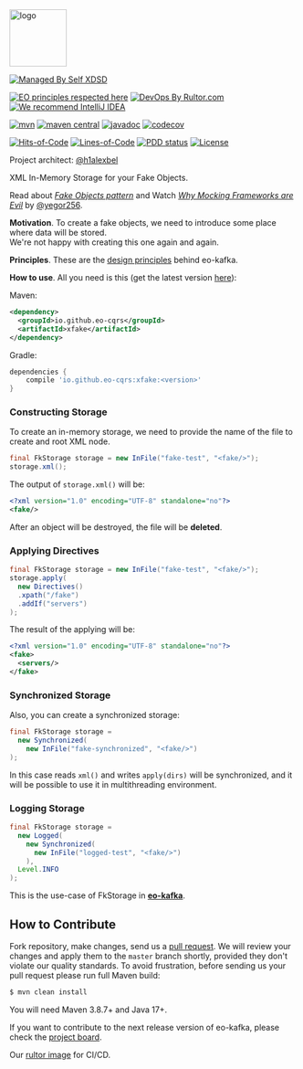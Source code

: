 <img alt="logo" src="https://eo-cqrs.github.io/.github/eo-cqrs.svg" height="100px" />

[![Managed By Self XDSD](https://self-xdsd.com/b/mbself.svg)](https://self-xdsd.com/p/eo-cqrs/eo-kafka?provider=github)

[![EO principles respected here](https://www.elegantobjects.org/badge.svg)](https://www.elegantobjects.org)
[![DevOps By Rultor.com](https://www.rultor.com/b/eo-cars/eo-kafka)](https://www.rultor.com/p/eo-cqrs/xfake)
[![We recommend IntelliJ IDEA](https://www.elegantobjects.org/intellij-idea.svg)](https://www.jetbrains.com/idea/)
<br>

[![mvn](https://github.com/eo-cqrs/xfake/actions/workflows/mvn.yaml/badge.svg)](https://github.com/eo-cqrs/xfake/actions/workflows/mvn.yaml)
[![maven central](http://maven-badges.herokuapp.com/maven-central/io.github.eo-cqrs/xfake/badge.svg)](https://search.maven.org/artifact/io.github.eo-cqrs/xfake)
[![javadoc](https://javadoc.io/badge2/io.github.eo-cqrs/xfake/javadoc.svg)](https://javadoc.io/doc/io.github.eo-cqrs/xfake)
[![codecov](https://codecov.io/gh/eo-cqrs/xfake/branch/master/graph/badge.svg?token=geuO10j79O)](https://codecov.io/gh/eo-cqrs/xfake)

[![Hits-of-Code](https://hitsofcode.com/github/eo-cqrs/xfake)](https://hitsofcode.com/view/github/eo-cqrs/xfake)
[![Lines-of-Code](https://tokei.rs/b1/github/eo-cqrs/xfake)](https://github.com/eo-cqrs/xfake)
[![PDD status](http://www.0pdd.com/svg?name=eo-cqrs/xfake)](http://www.0pdd.com/p?name=eo-cqrs/xfake)
[![License](https://img.shields.io/badge/license-MIT-green.svg)](https://github.com/eo-cqrs/xfake/blob/master/LICENSE)

Project architect: [@h1alexbel](https://github.com/h1alexbel)

XML In-Memory Storage for your Fake Objects.

Read about [_Fake Objects pattern_](https://www.yegor256.com/2014/09/23/built-in-fake-objects.html) and Watch [_Why Mocking Frameworks are Evil_](https://www.youtube.com/watch?v=1bAixLaOCSA) by [@yegor256](https://github.com/yegor256).

**Motivation**. To create a fake objects, we need to introduce some place where data will be stored.
<br>
We're not happy with creating this one again and again.

**Principles**. These are the [design principles](https://www.elegantobjects.org/#principles) behind eo-kafka.

**How to use**. All you need is this (get the latest
version [here](https://search.maven.org/artifact/io.github.eo-cqrs/xfake)):

Maven:
```xml
<dependency>
  <groupId>io.github.eo-cqrs</groupId>
  <artifactId>xfake</artifactId>
</dependency>
```

Gradle:
```groovy
dependencies {
    compile 'io.github.eo-cqrs:xfake:<version>'
}
```

### Constructing Storage
To create an in-memory storage, we need to provide the name of the file to create and root XML node.  
```java
final FkStorage storage = new InFile("fake-test", "<fake/>");
storage.xml();
```

The output of `storage.xml()` will be:
```xml
<?xml version="1.0" encoding="UTF-8" standalone="no"?>
<fake/>
```

After an object will be destroyed, the file will be **deleted**. 

### Applying Directives
```java
final FkStorage storage = new InFile("fake-test", "<fake/>");
storage.apply(
  new Directives()
  .xpath("/fake")
  .addIf("servers")
);
```

The result of the applying will be:
```xml
<?xml version="1.0" encoding="UTF-8" standalone="no"?>
<fake>
  <servers/>
</fake>
```

### Synchronized Storage
Also, you can create a synchronized storage:
```java
final FkStorage storage = 
  new Synchronized(
    new InFile("fake-synchronized", "<fake/>")
);
```

In this case reads `xml()` and writes `apply(dirs)` will be synchronized,
and it will be possible to use it in multithreading environment.

### Logging Storage
```java
final FkStorage storage =
  new Logged(
    new Synchronized(
      new InFile("logged-test", "<fake/>")
    ),
  Level.INFO
);
```

This is the use-case of FkStorage in [**eo-kafka**](https://github.com/eo-cqrs/eo-kafka/blob/master/src/main/java/io/github/eocqrs/kafka/fake/InXml.java).
## How to Contribute

Fork repository, make changes, send us a [pull request](https://www.yegor256.com/2014/04/15/github-guidelines.html).
We will review your changes and apply them to the `master` branch shortly,
provided they don't violate our quality standards. To avoid frustration,
before sending us your pull request please run full Maven build:

```bash
$ mvn clean install
```

You will need Maven 3.8.7+ and Java 17+.

If you want to contribute to the next release version of eo-kafka, please check
the [project board](https://github.com/orgs/eo-cqrs/projects/2/views/1).

Our [rultor image](https://github.com/eo-cqrs/eo-kafka-rultor-image) for CI/CD.
